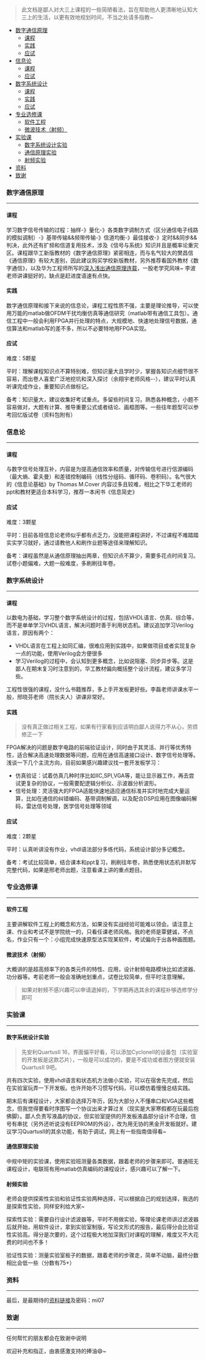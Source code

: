 > 此文档是鄙人对大三上课程的一些简陋看法，旨在帮助他人更清晰地认知大三上的生活，以更有效地规划时间，不当之处请多指教~

<!-- TOC -->

- [数字通信原理](#数字通信原理)
    - [课程](#课程)
    - [实践](#实践)
    - [应试](#应试)
- [信息论](#信息论)
    - [课程](#课程-1)
    - [应试](#应试-1)
- [数字系统设计](#数字系统设计)
    - [课程](#课程-2)
    - [实践](#实践-1)
    - [应试](#应试-2)
- [专业选修课](#专业选修课)
    - [软件工程](#软件工程)
    - [微波技术（射频）](#微波技术射频)
- [实验课](#实验课)
    - [数字系统设计实验](#数字系统设计实验)
    - [通信原理实验](#通信原理实验)
    - [射频实验](#射频实验)
- [资料](#资料)
- [致谢](#致谢)

<!-- /TOC -->
### 数字通信原理
---
#### 课程
学习数字信号传输的过程：抽样-》量化-》各类数字调制方式（区分通信电子线路的模拟调制）-》基带传输&&频带传输-》信道均衡-》最佳接收-》定时&&同步&&判决，此外还有扩频和信道复用技术，涉及《信号与系统》知识并且是概率论重灾区。课程跟华工新版教材的《数字通信原理》紧密相连，而与名气较大的樊昌信《通信原理》有较大差别，因此建议购买学校新版教材，另外推荐看国外教材《数字通信》，以及华为工程师所写的[深入浅出通信原理连载](http://forum.c114.net/thread-394879-1-1.html "深入浅出通信原理连载")，一股老学究风味~ 李波老师讲课挺好的，缺点是赶进度语速有点快。
#### 实践
数字通信原理和接下来说的信息论，课程工程性质不强，主要是理论推导，可以使用万能的matlab做OFDM干扰均衡仿真等通信研究（matlab带有通信工具包）。通信工程中一般会利用FPGA并行处理的特点，大规模地、快速地处理信号数据，通信算法和matlab写的差不多，所以不必要特地用FPGA实现。

#### 应试
难度：5颗星

平时：理解课程知识点不算特别难，但知识量大且学时少，掌握各知识点细节很不容易，而出卷人喜爱广泛地挖坑和深入探讨（余翔宇老师风格--），建议平时认真听课完成作业，重要知识点做标记。

备考：知识量大，建议收集好考试重点。多留些时间复习，熟悉各种概念，小题不容易做对，大题有计算、推导重要公式或者结论、画框图等。一些往年题型可以参考回忆版试卷（资料包附有）

### 信息论
---
#### 课程
与数字信号处理互补，内容是为提高通信效率和质量，对传输信号进行信源编码（最大熵、霍夫曼）和差错控制编码（线性分组码、循环码、卷积码）。名气很大的《信息论基础》by Thomas M.Cover 内容过多且较难，相比之下华工老师的ppt和教材更适合本科学习，推荐一本闲书《信息简史》

#### 应试
难度：3颗星

平时：目前各班信息论老师似乎都有点乏力，没能把课程讲好，不过课程不难踏踏实实学习就好，通过请教他人和刷作业题等途径来理解知识。

备考：课程虽然是从通信原理抽出两章，但知识点不算少，需要多花点时间复习。试卷小题偏难，大题一般难度，多刷刷往年卷。

### 数字系统设计
---
#### 课程
以数电为基础，学习整个数字系统设计的过程，包括VHDL语言、仿真、综合等，而不是单单学习VHDL语言，解决问题时善于利用状态机。建议追加学习Verilog语言，原因有两个：
- VHDL语言在工程上如同汇编，很难应用到实践中，如果做项目或者实现复杂一点的功能，使用Verilog会方便很多
- 学习Verilog的过程中，会认知到更多概念，比如说阻塞、同步异步等。这是鄙人在期末复习时注意到的，华工教材偏向概括整个设计流程，建议多学习些。

工程性很强的课程，没什么书籍推荐，多上手开发板更好些。李磊老师讲课水平一般，邢晓芬老师（院长夫人）讲课非常好。
#### 实践
> 没有真正做过相关工程，如果有行家看到应该明白鄙人说得力不从心，劳烦修正一下

FPGA解决的问题是数字电路的前端验证设计，同时由于其灵活、并行等优秀特性，适合解决高速处理数据等问题，应用在通信高速接口设计、数字信号处理等。浅谈一下几个主流方向，目前如果感兴趣建议找一套开发板学习：
- 仿真验证：试着仿真几种时序比如IIC,SPI,VGA等，能让显示器工作，再去尝试更复杂的协议，一般需要配逻辑分析仪、示波器分析波形。
- 信号处理：灵活强大的FPGA适能快速地适应通信标准并实时地完成大量运算，比如在通信的纠错编码、基带调制解调，以及配合DSP应用在图像编码解码，雷达信号处理，医学信号处理等领域

#### 应试
难度：2颗星

平时：认真听讲没有作业，vhdl语法部分多练代码，系统设计部分多记概念。

备考：考试比较简单，结合课本和ppt复习，刷刷往年卷，熟悉使用状态机并默写完整代码，如果是邢老师出题，注意看课上讲的重点题目。

### 专业选修课
---
#### 软件工程
主要讲解软件工程上的概念和方法，如果没有实战经验可能难以领会。请注意上课、作业和考试不是学院统一的，只看任课老师风格。我的老师是覃健诚，不点名，作业只有一个：小组完成快速原型法实现某软件，考试偏向于出各种画图题。
#### 微波技术（射频）
大概讲的是超高频率下的各类元件的特性、应用，设计射频电路模块比如滤波器、功分器等。考前老师一般会准确地划重点，试卷比较简单，但平时注意理解。
> 如果对射频不感兴趣可以申请退掉的，下学期再选其余的课程补够选修学分即可

### 实验课
---
#### 数字系统设计实验
> 先安利QuartusII 16，界面偏平好看，可以添加CycloneII的设备包（实验室的开发板是这款芯片），一般是可以成功的，要是不成功或者图方便就安装QuartusII 9吧。

共有四次实验，使用vhdl语言和状态机方法做小实验，可以在宿舍先完成，然后在实验室玩弄一下开发板。也许开始不习惯写代码，可以模仿着慢慢总结实践。

期末后有课程设计，大家都会选择万年历，因为大部分人不懂串口和VGA这些概念，但我觉得要看时序图写一个协议出来才算过关（现实是大家寒假都在玩最后抱佛脚）。鄙人负责写液晶的协议，但实验室提供的开发板液晶部分设计不合理，信号有串扰（另外还听说没有EEPROM的外设），改为用无协的黑金开发板就好。建议学习QuartusII的其余功能，有助于调试，网上有一些指南值得看~

#### 通信原理实验
中规中矩的实验课，使用实验班测量各类数据，跟着老师的步骤来即可。普通班无课程设计，电联班有用matlab仿真编码的课程设计，感兴趣可以了解一下。

#### 射频实验
老师会提供探索性实验和验证性实验两种选择，可以根据自己的规划选择，我选的是探索性实验，同样安利给大家~

探索性实验：需要自行设计滤波器等，平时不用做实验，等理论课老师讲过滤波器后就开始，用软件设计，拿到实验室制版，写论文形式的报告，最后得分会比验证性实验高。得分是次要的，这个过程极大地加深我们对课程的理解，难度又不大花费的时间也不多！

验证性实验：测量实验室板子的数据，跟着老师的步骤走，简单不动脑，最终分数相比会低一些（分数有75+）

### 资料
---
最后，是最期待的[资料链接](https://pan.baidu.com/s/1bo2Zgz9)及密码：mi07

### 致谢
---
任何帮忙的朋友都会在致谢中说明

欢迎补充和指正，由衷感激支持的捧油:smile:~
